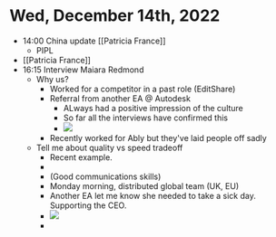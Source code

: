 # Wed, December 14th, 2022

- 14:00 China update [[Patricia France]]
  - PIPL
- [[Patricia France]]
- 16:15 Interview Maiara Redmond
  - Why us?
    - Worked for a competitor in a past role (EditShare)
    - Referral from another EA @ Autodesk
      - ALways had a positive impression of the culture
      - So far all the interviews have confirmed this
      - ![](https://firebasestorage.googleapis.com/v0/b/reflect-prod.appspot.com/o/users%2FyGNq1oMc7DdEaZdXtfkxrSxKeT03%2F678ce87ed1c3408594e91e78565d3ab3?alt=media\&token=558282cd-636e-4755-a8b9-56a1a9249657)
    - Recently worked for Ably but they've laid people off sadly
  - Tell me about quality vs speed tradeoff
    - Recent example.
    -
    - (Good communications skills)
    - Monday morning, distributed global team (UK, EU)
    - Another EA let me know she needed to take a sick day. Supporting the CEO.
    - ![](https://firebasestorage.googleapis.com/v0/b/reflect-prod.appspot.com/o/users%2FyGNq1oMc7DdEaZdXtfkxrSxKeT03%2Fe651638cd2504188929423231d978467?alt=media\&token=71d315db-bebe-42b3-b3d7-9fb2cac24315)
    -
